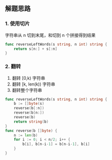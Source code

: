<a name="KJI7y"></a>

## 解题思路

<a name="d61UJ"></a>

### 1. 使用切片

字符串从 n 切到末尾，和切到 n 个拼接得到结果

```go
func reverseLeftWords(s string, n int) string {
    return s[n:] + s[:n]
}
```

### 2. 翻转

1. 翻转 [0,k) 字符串
2. 翻转 [k, len(k)) 字符串
3. 翻转整个字符串

```go
func reverseLeftWords(s string, n int) string {
    b := []byte(s)
    reverse(b[:n])
    reverse(b[n:])
    reverse(b)
    return string(b)
}
func reverse(b []byte) {
    n := len(b)
    for i := 0; i < n/2; i++ {
        b[i], b[n-i-1] = b[n-i-1], b[i]
    }
}
```
